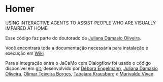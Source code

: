 # Homer
USING INTERACTIVE AGENTS TO ASSIST PEOPLE WHO ARE VISUALLY IMPAIRED AT HOME

Esse código faz parte do doutorado de [Juliana Damasio Oliveira](https://github.com/julianadamasio).

Você encontrará toda a documentação necessária para instalação e execução em [Wiki](https://github.com/smart-pucrs/Homer/wiki)

Para a integração entre o JaCaMo com Dialogflow foi usado o código disponível em [git](https://github.com/DeboraEngelmann/helloworld_from_jason), desenvolvido por [Débora Engelmann](https://github.com/DeboraEngelmann), 
[Juliana Damasio Oliveira](https://github.com/julianadamasio), 
[Olimar Teixeira Borges](https://github.com/olimarborges), 
[Tabajara Krausburg](https://github.com/TabajaraKrausburg) e 
[Marivaldo Vivan](https://github.com/Vivannaboa).


